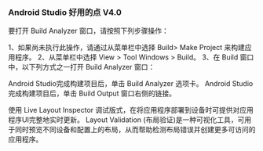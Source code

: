 ### Android Studio 好用的点 V4.0

要打开 Build Analyzer 窗口，请按照下列步骤操作：

1、如果尚未执行此操作，请通过从菜单栏中选择 Build> Make Project 来构建应用程序。
2、从菜单栏中选择 View > Tool Windows > Build。
3、在 Build 窗口中，以下列方式之一打开 Build Analyzer 窗口：

Android Studio完成构建项目后，单击 Build Analyzer 选项卡。
Android Studio完成构建项目后，单击 Build Output 窗口右侧的链接。


使用 Live Layout Inspector 调试版式，在将应用程序部署到设备时可提供对应用程序UI完整地实时更新。
Layout Validation (布局验证)是一种可视化工具，可用于同时预览不同设备和配置上的布局，从而帮助检测布局错误并创建更多可访问的应用程序。